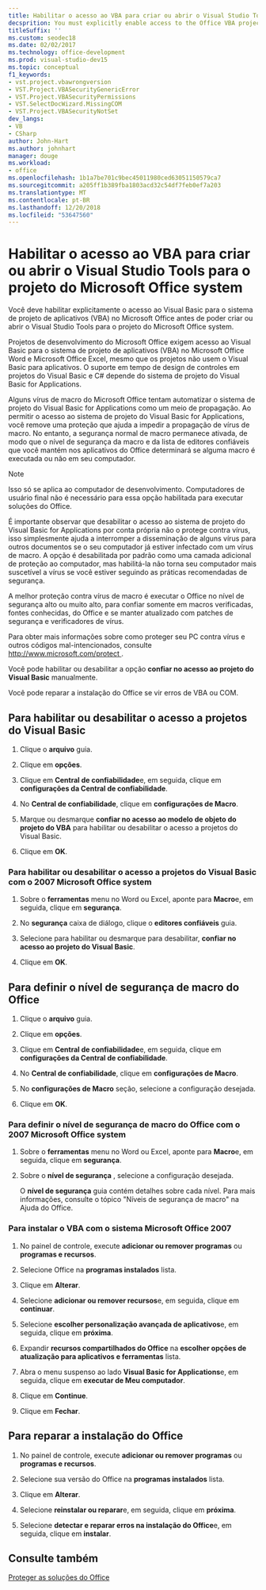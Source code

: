 ```yaml
---
title: Habilitar o acesso ao VBA para criar ou abrir o Visual Studio Tools para o projeto do Microsoft Office system
decsprition: You must explicitly enable access to the Office VBA project system before you can create or open a Visual Studio Tools for Office system project
titleSuffix: ''
ms.custom: seodec18
ms.date: 02/02/2017
ms.technology: office-development
ms.prod: visual-studio-dev15
ms.topic: conceptual
f1_keywords:
- vst.project.vbawrongversion
- VST.Project.VBASecurityGenericError
- VST.Project.VBASecurityPermissions
- VST.SelectDocWizard.MissingCOM
- VST.Project.VBASecurityNotSet
dev_langs:
- VB
- CSharp
author: John-Hart
ms.author: johnhart
manager: douge
ms.workload:
- office
ms.openlocfilehash: 1b1a7be701c9bec45011980ced63051150579ca7
ms.sourcegitcommit: a205ff1b389fba1803acd32c54df7feb0ef7a203
ms.translationtype: MT
ms.contentlocale: pt-BR
ms.lasthandoff: 12/20/2018
ms.locfileid: "53647560"
---
```

# <a name="enable-access-to-vba-to-create-or-open-a-visual-studio-tools-for-the-microsoft-office-system-project"></a>Habilitar o acesso ao VBA para criar ou abrir o Visual Studio Tools para o projeto do Microsoft Office system

Você deve habilitar explicitamente o acesso ao Visual Basic para o sistema de projeto de aplicativos (VBA) no Microsoft Office antes de poder criar ou abrir o Visual Studio Tools para o projeto do Microsoft Office system.

 Projetos de desenvolvimento do Microsoft Office exigem acesso ao Visual Basic para o sistema de projeto de aplicativos (VBA) no Microsoft Office Word e Microsoft Office Excel, mesmo que os projetos não usem o Visual Basic para aplicativos. O suporte em tempo de design de controles em projetos do Visual Basic e C# depende do sistema de projeto do Visual Basic for Applications.

 Alguns vírus de macro do Microsoft Office tentam automatizar o sistema de projeto do Visual Basic for Applications como um meio de propagação. Ao permitir o acesso ao sistema de projeto do Visual Basic for Applications, você remove uma proteção que ajuda a impedir a propagação de vírus de macro. No entanto, a segurança normal de macro permanece ativada, de modo que o nível de segurança da macro e da lista de editores confiáveis que você mantém nos aplicativos do Office determinará se alguma macro é executada ou não em seu computador.

> [!NOTE]
> Isso só se aplica ao computador de desenvolvimento. Computadores de usuário final não é necessário para essa opção habilitada para executar soluções do Office.

 É importante observar que desabilitar o acesso ao sistema de projeto do Visual Basic for Applications por conta própria não o protege contra vírus, isso simplesmente ajuda a interromper a disseminação de alguns vírus para outros documentos se o seu computador já estiver infectado com um vírus de macro. A opção é desabilitada por padrão como uma camada adicional de proteção ao computador, mas habilitá-la não torna seu computador mais suscetível a vírus se você estiver seguindo as práticas recomendadas de segurança.

 A melhor proteção contra vírus de macro é executar o Office no nível de segurança alto ou muito alto, para confiar somente em macros verificadas, fontes conhecidas, do Office e se manter atualizado com patches de segurança e verificadores de vírus.

 Para obter mais informações sobre como proteger seu PC contra vírus e outros códigos mal-intencionados, consulte [ http://www.microsoft.com/protect ](http://www.microsoft.com/protect).

 Você pode habilitar ou desabilitar a opção **confiar no acesso ao projeto do Visual Basic** manualmente.

 Você pode reparar a instalação do Office se vir erros de VBA ou COM.

## <a name="to-enable-or-disable-access-to-visual-basic-projects"></a>Para habilitar ou desabilitar o acesso a projetos do Visual Basic

1. Clique o **arquivo** guia.

2. Clique em **opções**.

3. Clique em **Central de confiabilidade**e, em seguida, clique em **configurações da Central de confiabilidade**.

4. No **Central de confiabilidade**, clique em **configurações de Macro**.

5. Marque ou desmarque **confiar no acesso ao modelo de objeto do projeto do VBA** para habilitar ou desabilitar o acesso a projetos do Visual Basic.

6. Clique em **OK**.

### <a name="to-enable-or-disable-access-to-visual-basic-projects-with-the-2007-microsoft-office-system"></a>Para habilitar ou desabilitar o acesso a projetos do Visual Basic com o 2007 Microsoft Office system

1. Sobre o **ferramentas** menu no Word ou Excel, aponte para **Macro**e, em seguida, clique em **segurança**.

2. No **segurança** caixa de diálogo, clique o **editores confiáveis** guia.

3. Selecione para habilitar ou desmarque para desabilitar, **confiar no acesso ao projeto do Visual Basic**.

4. Clique em **OK**.

## <a name="to-set-your-office-macro-security-level"></a>Para definir o nível de segurança de macro do Office

1. Clique o **arquivo** guia.

2. Clique em **opções**.

3. Clique em **Central de confiabilidade**e, em seguida, clique em **configurações da Central de confiabilidade**.

4. No **Central de confiabilidade**, clique em **configurações de Macro**.

5. No **configurações de Macro** seção, selecione a configuração desejada.

6. Clique em **OK**.

### <a name="to-set-your-office-macro-security-level-with-the-2007-microsoft-office-system"></a>Para definir o nível de segurança de macro do Office com o 2007 Microsoft Office system

1. Sobre o **ferramentas** menu no Word ou Excel, aponte para **Macro**e, em seguida, clique em **segurança**.

2. Sobre o **nível de segurança** , selecione a configuração desejada.

    O **nível de segurança** guia contém detalhes sobre cada nível. Para mais informações, consulte o tópico "Níveis de segurança de macro" na Ajuda do Office.

### <a name="to-install-vba-with-the-2007-microsoft-office-system"></a>Para instalar o VBA com o sistema Microsoft Office 2007

1. No painel de controle, execute **adicionar ou remover programas** ou **programas e recursos**.

2. Selecione Office na **programas instalados** lista.

3. Clique em **Alterar**.

4. Selecione **adicionar ou remover recursos**e, em seguida, clique em **continuar**.

5. Selecione **escolher personalização avançada de aplicativos**e, em seguida, clique em **próxima**.

6. Expandir **recursos compartilhados do Office** na **escolher opções de atualização para aplicativos e ferramentas** lista.

7. Abra o menu suspenso ao lado **Visual Basic for Applications**e, em seguida, clique em **executar de Meu computador**.

8. Clique em **Continue**.

9. Clique em **Fechar**.

## <a name="to-repair-your-installation-of-office"></a>Para reparar a instalação do Office

1. No painel de controle, execute **adicionar ou remover programas** ou **programas e recursos**.

2. Selecione sua versão do Office na **programas instalados** lista.

3. Clique em **Alterar**.

4. Selecione **reinstalar ou reparar**e, em seguida, clique em **próxima**.

5. Selecione **detectar e reparar erros na instalação do Office**e, em seguida, clique em **instalar**.

## <a name="see-also"></a>Consulte também

 [Proteger as soluções do Office](../vsto/securing-office-solutions.md)